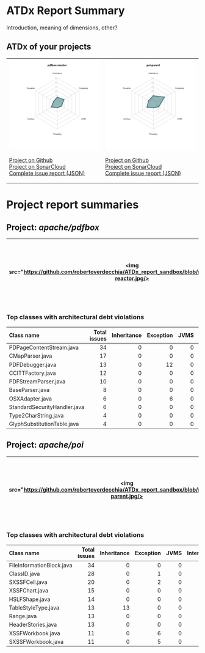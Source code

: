 
# ATDx Report Summary

Introduction, meaning of dimensions, other?

## ATDx of your projects
|||
|-|-|
|<img src="https://github.com/robertoverdecchia/ATDx_report_sandbox/blob/master/plots/pdfbox-reactor.jpg"/> <p style="text-align:left">[Project on Github](https://github.com/apache/pdfbox) <br> [Project on SonarCloud ](https://sonarcloud.io/dashboard?id=pdfbox-reactor) <br> [Complete issue report (JSON)](./json/pdfbox-reactor.json)</p>|<img src="https://github.com/robertoverdecchia/ATDx_report_sandbox/blob/master/plots/poi-parent.jpg"/> <p style="text-align:left">[Project on Github](https://github.com/apache/poi) <br> [Project on SonarCloud ](https://sonarcloud.io/dashboard?id=poi-parent) <br> [Complete issue report (JSON)](./json/poi-parent.json)</p>
# Project report summaries
## Project: _apache/pdfbox_
|<img src="https://github.com/robertoverdecchia/ATDx_report_sandbox/blob/master/plots/pdfbox-reactor.jpg/>|<p style="text-align:left">[Project on Github](https://github.com/apache/pdfbox) <br> [Project on SonarCloud ](https://sonarcloud.io/dashboard?id=pdfbox-reactor) <br> [Complete issue report (JSON)](./json/pdfbox-reactor.json)</p>
|-|-|
### Top classes with architectural debt violations
| Class name                   |   Total issues |   Inheritance |   Exception |   JVMS |   Interface |   Threading |   Complexity | Fully qualified name                                                                   |
|:-----------------------------|---------------:|--------------:|------------:|-------:|------------:|------------:|-------------:|:---------------------------------------------------------------------------------------|
| PDPageContentStream.java     |             34 |             0 |           0 |      0 |          34 |           0 |            0 | pdfbox/src/main/java/org/apache/pdfbox/pdmodel/PDPageContentStream.java                |
| CMapParser.java              |             17 |             0 |           0 |      0 |           0 |           0 |           17 | fontbox/src/main/java/org/apache/fontbox/cmap/CMapParser.java                          |
| PDFDebugger.java             |             13 |             0 |          12 |      0 |           1 |           0 |            0 | debugger/src/main/java/org/apache/pdfbox/debugger/PDFDebugger.java                     |
| CCITTFactory.java            |             12 |             0 |           0 |      0 |           0 |           0 |           12 | pdfbox/src/main/java/org/apache/pdfbox/pdmodel/graphics/image/CCITTFactory.java        |
| PDFStreamParser.java         |             10 |             0 |           0 |      0 |           0 |           0 |           10 | pdfbox/src/main/java/org/apache/pdfbox/pdfparser/PDFStreamParser.java                  |
| BaseParser.java              |              8 |             0 |           0 |      0 |           0 |           0 |            8 | pdfbox/src/main/java/org/apache/pdfbox/pdfparser/BaseParser.java                       |
| OSXAdapter.java              |              6 |             0 |           6 |      0 |           0 |           0 |            0 | debugger/src/main/java/org/apache/pdfbox/debugger/ui/OSXAdapter.java                   |
| StandardSecurityHandler.java |              6 |             0 |           0 |      0 |           6 |           0 |            0 | pdfbox/src/main/java/org/apache/pdfbox/pdmodel/encryption/StandardSecurityHandler.java |
| Type2CharString.java         |              4 |             0 |           0 |      0 |           0 |           0 |            4 | fontbox/src/main/java/org/apache/fontbox/cff/Type2CharString.java                      |
| GlyphSubstitutionTable.java  |              4 |             0 |           0 |      0 |           0 |           0 |            4 | fontbox/src/main/java/org/apache/fontbox/ttf/GlyphSubstitutionTable.java               |

## Project: _apache/poi_
|<img src="https://github.com/robertoverdecchia/ATDx_report_sandbox/blob/master/plots/poi-parent.jpg/>|<p style="text-align:left">[Project on Github](https://github.com/apache/poi) <br> [Project on SonarCloud ](https://sonarcloud.io/dashboard?id=poi-parent) <br> [Complete issue report (JSON)](./json/poi-parent.json)</p>
|-|-|
### Top classes with architectural debt violations
| Class name                |   Total issues |   Inheritance |   Exception |   JVMS |   Interface |   Threading |   Complexity | Fully qualified name                                                         |
|:--------------------------|---------------:|--------------:|------------:|-------:|------------:|------------:|-------------:|:-----------------------------------------------------------------------------|
| FileInformationBlock.java |             34 |             0 |           0 |      0 |          34 |           0 |            0 | scratchpad/src/main/java/org/apache/poi/hwpf/model/FileInformationBlock.java |
| ClassID.java              |             28 |             0 |           1 |      0 |          27 |           0 |            0 | main/src/main/java/org/apache/poi/hpsf/ClassID.java                          |
| SXSSFCell.java            |             20 |             0 |           2 |      0 |           1 |           0 |           17 | ooxml/src/main/java/org/apache/poi/xssf/streaming/SXSSFCell.java             |
| XSSFChart.java            |             15 |             0 |           0 |      0 |          15 |           0 |            0 | ooxml/src/main/java/org/apache/poi/xssf/usermodel/XSSFChart.java             |
| HSLFShape.java            |             14 |             0 |           0 |      0 |           4 |           0 |           10 | scratchpad/src/main/java/org/apache/poi/hslf/usermodel/HSLFShape.java        |
| TableStyleType.java       |             13 |            13 |           0 |      0 |           0 |           0 |            0 | main/src/main/java/org/apache/poi/ss/usermodel/TableStyleType.java           |
| Range.java                |             13 |             0 |           0 |      0 |          13 |           0 |            0 | scratchpad/src/main/java/org/apache/poi/hwpf/usermodel/Range.java            |
| HeaderStories.java        |             13 |             0 |           0 |      0 |          13 |           0 |            0 | scratchpad/src/main/java/org/apache/poi/hwpf/usermodel/HeaderStories.java    |
| XSSFWorkbook.java         |             11 |             0 |           6 |      0 |           5 |           0 |            0 | ooxml/src/main/java/org/apache/poi/xssf/usermodel/XSSFWorkbook.java          |
| SXSSFWorkbook.java        |             11 |             0 |           5 |      0 |           6 |           0 |            0 | ooxml/src/main/java/org/apache/poi/xssf/streaming/SXSSFWorkbook.java         |

